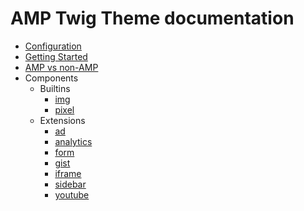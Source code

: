 # AMP Twig Theme documentation
* [Configuration](configuration.md)
* [Getting Started](getting_started.md)
* [AMP vs non-AMP](amp_vs_non_amp.md)
* Components
    * Builtins
        * [img](components/builtins/img.md)
        * [pixel](components/builtins/pixel.md)
    * Extensions
        * [ad](components/extensions/ad.md)
        * [analytics](components/extensions/analytics.md)
        * [form](components/extensions/form.md)
        * [gist](components/extensions/gist.md)
        * [iframe](components/extensions/iframe.md)
        * [sidebar](components/extensions/sidebar.md)
        * [youtube](components/extensions/youtube.md)
